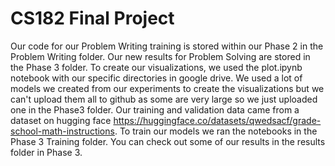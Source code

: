 # CS182 Final Project
Our code for our Problem Writing training is stored within our Phase 2 in the Problem Writing folder.
Our new results for Problem Solving are stored in the Phase 3 folder. To create our visualizations, we used the plot.ipynb notebook with our specific directories in google drive.
We used a lot of models we created from our experiments to create the visualizations but we can't upload them all to github as some are very large so we just uploaded one in the Phase3 folder.
Our training and validation data came from a dataset on hugging face https://huggingface.co/datasets/qwedsacf/grade-school-math-instructions.
To train our models we ran the notebooks in the Phase 3 Training folder. You can check out some of our results in the results folder in Phase 3.
